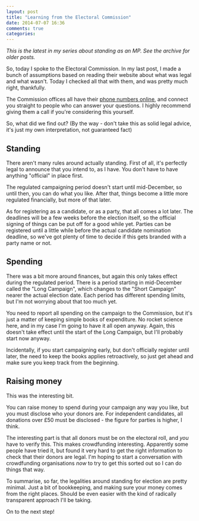 ```yaml
---
layout: post
title: "Learning from the Electoral Commission"
date: 2014-07-07 16:36
comments: true
categories:
---
```

*This is the latest in my series about standing as an MP. See the archive for older posts.*

So, today I spoke to the Electoral Commission. In my last post, I made a bunch of assumptions based on reading their website about what was legal and what wasn't. Today I checked all that with them, and was pretty much right, thankfully.

The Commission offices all have their [phone numbers online](http://www.electoralcommission.org.uk/contact-us/our-offices), and connect you straight to people who can answer your questions. I highly recommend giving them a call if you're considering this yourself.

So, what did we find out? (By the way - don't take this as solid legal advice, it's just my own interpretation, not guaranteed fact)

## Standing

There aren't many rules around actually standing. First of all, it's perfectly legal to announce that you intend to, as I have. You don't have to have anything "official" in place first.

The regulated campaigning period doesn't start until mid-December, so until then, you can do what you like. After that, things become a little more regulated financially, but more of that later.

As for registering as a candidate, or as a party, that all comes a lot later. The deadlines will be a few weeks before the election itself, so the official signing of things can be put off for a good while yet. Parties can be registered until a little while before the actual candidate nomination deadline, so we've got plenty of time to decide if this gets branded with a party name or not.

## Spending

There was a bit more around finances, but again this only takes effect during the regulated period. There is a period starting in mid-December called the "Long Campaign", which changes to the "Short Campaign" nearer the actual election date. Each period has different spending limits, but I'm not worrying about that too much yet.

You need to report all spending on the campaign to the Commission, but it's just a matter of keeping simple books of expenditure. No rocket science here, and in my case I'm going to have it all open anyway. Again, this doesn't take effect until the start of the Long Campaign, but I'll probably start now anyway.

Incidentally, if you start campaigning early, but don't officially register until later, the need to keep the books applies retroactively, so just get ahead and make sure you keep track from the beginning.

## Raising money

This was the interesting bit.

You can raise money to spend during your campaign any way you like, but you must disclose who your donors are. For independent candidates, all donations over £50 must be disclosed - the figure for parties is higher, I think.

The interesting part is that all donors must be on the electoral roll, and *you* have to verify this. This makes crowdfunding interesting. Apparently some people have tried it, but found it very hard to get the right information to check that their donors are legal. I'm hoping to start a conversation with crowdfunding organisations *now* to try to get this sorted out so I can do things that way.

To summarise, so far, the legalities around standing for election are pretty minimal. Just a bit of bookkeeping, and making sure your money comes from the right places. Should be even easier with the kind of radically transparent approach I'll be taking.

On to the next step!
